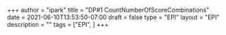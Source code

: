 +++
author = "ipark"
title = "DP#1 CountNumberOfScoreCombinations"
date =  2021-06-10T13:53:50-07:00
draft =  false
type = "EPI"
layout = "EPI"
description = ""
tags = ["EPI", 
]
+++
